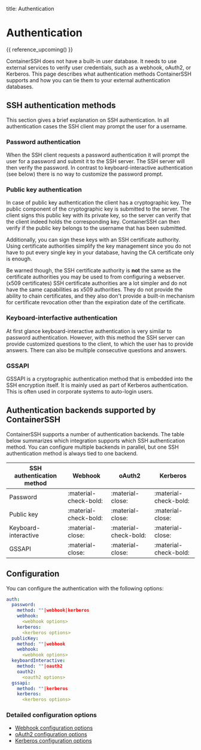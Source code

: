 title: Authentication

<h1>Authentication</h1>

{{ reference_upcoming() }}

ContainerSSH does not have a built-in user database. It needs to use external services to verify user credentials, such
as a webhook, oAuth2, or Kerberos. This page describes what authentication methods ContainerSSH supports and how you can
tie them to your external authentication databases.

## SSH authentication methods

This section gives a brief explanation on SSH authentication. In all authentication cases the SSH client may prompt the
user for a username.

### Password authentication

When the SSH client requests a password authentication it will prompt the user for a password and submit it to the SSH
server. The SSH server will then verify the password. In contrast to keyboard-interactive authentication (see below)
there is no way to customize the password prompt.

### Public key authentication

In case of public key authentication the client has a cryptographic key. The public component of the cryptographic key
is submitted to the server. The client signs this public key with its private key, so the server can verify that the
client indeed holds the corresponding key. ContainerSSH can then verify if the public key belongs to the username
that has been submitted.

Additionally, you can sign these keys with an SSH certificate authority. Using certificate authorities simplify the
key management since you do not have to put every single key in your database, having the CA certificate only is enough.

Be warned though, the SSH certificate authority is **not** the same as the certificate authorities you may be used to
from configuring a webserver. (x509 certificates) SSH certificate authorities are a lot simpler and do not have the same
capabilities as x509 authorities. They do not provide the ability to chain certificates, and they also don't provide a 
built-in mechanism for certificate revocation other than the expiration date of the certificate.

### Keyboard-interfactive authentication

At first glance keyboard-interactive authentication is very similar to password authentication. However, with this
method the SSH server can provide customized questions to the client, to which the user has to provide answers. There
can also be multiple consecutive questions and answers.

### GSSAPI

GSSAPI is a cryptographic authentication method that is embedded into the SSH encryption itself. It is mainly used as
part of Kerberos authentication. This is often used in corporate systems to auto-login users.

## Authentication backends supported by ContainerSSH

ContainerSSH supports a number of authentication backends. The table below summarizes which integration supports
which SSH authentication method. You can configure multiple backends in parallel, but one SSH authentication
method is always tied to one backend.

| SSH authentication method | Webhook               | oAuth2                | Kerberos              |
|---------------------------|-----------------------|-----------------------|-----------------------|
| Password                  | :material-check-bold: | :material-close:      | :material-check-bold: |
| Public key                | :material-check-bold: | :material-close:      | :material-close:      |
| Keyboard-interactive      | :material-close:      | :material-check-bold: | :material-close:      |
| GSSAPI                    | :material-close:      | :material-close:      | :material-check-bold: |

## Configuration

You can configure the authentication with the following options:

```yaml
auth:
  password:
    method: ""|webhook|kerberos
    webhook: 
      <webhook options>
    kerberos:
      <kerberos options>
  publicKey:
    method: ""|webhook
    webhook: 
      <webhook options>
  keyboardInteractive:
    method: ""|oauth2
    oauth2: 
      <oauth2 options>
  gssapi:
    method: ""|kerberos
    kerberos:
      <kerberos options>
```

### Detailed configuration options

- [Webhook configuration options](auth-webhook.md)
- [oAuth2 configuration options](auth-oauth2.md)
- [Kerberos configuration options](auth-kerberos.md)
